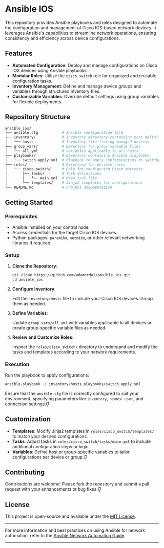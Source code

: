 
# Ansible IOS

This repository provides Ansible playbooks and roles designed to automate the configuration and management of Cisco IOS-based network devices. It leverages Ansible's capabilities to streamline network operations, ensuring consistency and efficiency across device configurations.

## Features

- **Automated Configuration**: Deploy and manage configurations on Cisco IOS devices using Ansible playbooks.
- **Modular Roles**: Utilize the `cisco_switch` role for organized and reusable configuration tasks.
- **Inventory Management**: Define and manage device groups and variables through structured inventory files.
- **Customizable Variables**: Override default settings using group variables for flexible deployments.

## Repository Structure


```bash
ansible_ios/
├── ansible.cfg           # Ansible configuration file
├── inventory/            # Inventory directory containing host definitions
│   └── hosts             # Inventory file listing managed devices
├── group_vars/           # Directory for group variable files
│   └── all.yml           # Variables applicable to all hosts
├── playbooks/            # Directory containing Ansible playbooks
│   └── switch_apply.yml  # Playbook to apply configurations to switches
├── roles/                # Directory for Ansible roles
│   └── cisco_switch/     # Role for configuring Cisco switches
│       ├── tasks/        # Task definitions
│       │   └── main.yml  # Main task file
│       └── templates/    # Jinja2 templates for configurations
└── README.md             # Project documentation
```


## Getting Started

### Prerequisites

- Ansible installed on your control node.
- Access credentials for the target Cisco IOS devices.
- Python packages: `paramiko`, `netmiko`, or other relevant networking libraries if required.

### Setup

1. **Clone the Repository**:

   ```bash
   git clone https://github.com/adamordal/ansible_ios.git
   cd ansible_ios
   ```


2. **Configure Inventory**:

   Edit the `inventory/hosts` file to include your Cisco IOS devices. Group them as needed.

3. **Define Variables**:

   Update `group_vars/all.yml` with variables applicable to all devices or create group-specific variable files as needed.

4. **Review and Customize Roles**:

   Inspect the `roles/cisco_switch/` directory to understand and modify the tasks and templates according to your network requirements.

### Execution

Run the playbook to apply configurations:


```bash
ansible-playbook -i inventory/hosts playbooks/switch_apply.yml
```


Ensure that the `ansible.cfg` file is correctly configured to suit your environment, specifying parameters like `inventory`, `remote_user`, and connection settings.

## Customization

- **Templates**: Modify Jinja2 templates in `roles/cisco_switch/templates/` to match your desired configurations.
- **Tasks**: Adjust tasks in `roles/cisco_switch/tasks/main.yml` to include additional configuration steps or logic.
- **Variables**: Define host or group-specific variables to tailor configurations per device or group.

## Contributing

Contributions are welcome! Please fork the repository and submit a pull request with your enhancements or bug fixes.

## License

This project is open-source and available under the [MIT License](https://github.com/rvm/rvm1-ansible/blob/master/LICENSE).

---

For more information and best practices on using Ansible for network automation, refer to the [Ansible Network Automation Guide](https://docs.ansible.com/ansible/latest/network/index.html).

--- 